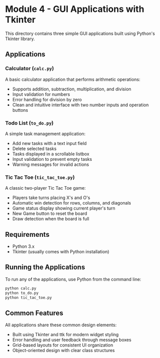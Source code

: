 # Module 4 - GUI Applications with Tkinter

This directory contains three simple GUI applications built using Python's Tkinter library.

## Applications

### Calculator (`calc.py`)
A basic calculator application that performs arithmetic operations:
- Supports addition, subtraction, multiplication, and division
- Input validation for numbers
- Error handling for division by zero
- Clean and intuitive interface with two number inputs and operation buttons

### Todo List (`to_do.py`)
A simple task management application:
- Add new tasks with a text input field
- Delete selected tasks
- Tasks displayed in a scrollable listbox
- Input validation to prevent empty tasks
- Warning messages for invalid actions

### Tic Tac Toe (`tic_tac_toe.py`)
A classic two-player Tic Tac Toe game:
- Players take turns placing X's and O's
- Automatic win detection for rows, columns, and diagonals
- Game status display showing current player's turn
- New Game button to reset the board
- Draw detection when the board is full

## Requirements
- Python 3.x
- Tkinter (usually comes with Python installation)

## Running the Applications
To run any of the applications, use Python from the command line:

```bash
python calc.py
python to_do.py
python tic_tac_toe.py
```

## Common Features
All applications share these common design elements:
- Built using Tkinter and ttk for modern widget styling
- Error handling and user feedback through message boxes
- Grid-based layouts for consistent UI organization
- Object-oriented design with clear class structures  
